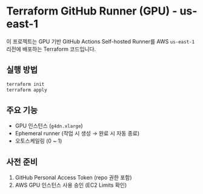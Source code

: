 # Terraform GitHub Runner (GPU) - us-east-1

이 프로젝트는 GPU 기반 GitHub Actions Self-hosted Runner를 AWS `us-east-1` 리전에 배포하는 Terraform 코드입니다.

## 실행 방법

```bash
terraform init
terraform apply
```

## 주요 기능

- GPU 인스턴스 (`g4dn.xlarge`)
- Ephemeral runner (작업 시 생성 → 완료 시 자동 종료)
- 오토스케일링 (0 ~ 1)

## 사전 준비

1. GitHub Personal Access Token (repo 권한 포함)
2. AWS GPU 인스턴스 사용 승인 (EC2 Limits 확인)